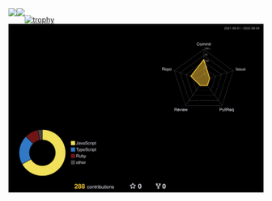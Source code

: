 <a href="https://github.com/anuraghazra/github-readme-stats">
  <img align="left" src="https://github-readme-stats.vercel.app/api?username=hashi-02&count_private=true&show_icons=true" />
</a>
<a href="https://github.com/anuraghazra/github-readme-stats">
  <img align="left" src="https://github-readme-stats.vercel.app/api/top-langs/?username=hashi-02" />
</a>

[![trophy](https://github-profile-trophy.vercel.app/?username=hashi-02&theme=onedark)](https://github.com/ryo-ma/github-profile-trophy)
![](./profile-3d-contrib/profile-night-rainbow.svg)
